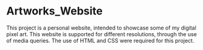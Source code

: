 # Artworks_Website
This project is a personal website, intended to showcase some of my digital pixel art. This website is supported for different resolutions, through the use of media queries. The use of HTML and CSS were required for this project.
